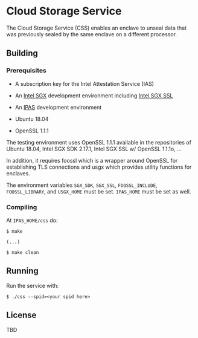 # Cloud Storage Service

The Cloud Storage Service (CSS) enables an enclave to unseal data that was previously sealed by the same enclave on a different processor.

## Building

### Prerequisites

- A subscription key for the Intel Attestation Service (IAS)

- An [Intel SGX](https://github.com/intel/linux-sgx) development environment including [Intel SGX SSL](https://github.com/intel/intel-sgx-ssl)

- An [IPAS](https://github.com/andrade/ipas) development environment

- Ubuntu 18.04

- OpenSSL 1.1.1

The testing environment uses OpenSSL 1.1.1 available in the repositories of Ubuntu 18.04, Intel SGX SDK 2.17.1, Intel SGX SSL w/ OpenSSL 1.1.1o, ...

In addition, it requires foossl which is a wrapper around OpenSSL for establishing TLS connections and usgx which provides utility functions for enclaves.

The environment variables `SGX_SDK`, `SGX_SSL`, `FOOSSL_INCLUDE`, `FOOSSL_LIBRARY`, and `USGX_HOME` must be set. `IPAS_HOME` must be set as well.

### Compiling

At `IPAS_HOME/css` do:

```
$ make

(...)

$ make clean
```

## Running

Run the service with:

```
$ ./css --spid=<your spid here>
```

## License

TBD
